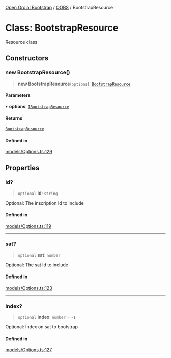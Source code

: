 [Open Ordial Bootstrap](../../README.md) / [OOBS](../README.md) / BootstrapResource

# Class: BootstrapResource

Resource class

## Constructors

### new BootstrapResource()

> **new BootstrapResource**(`options`): [`BootstrapResource`](BootstrapResource.md)

#### Parameters

• **options**: [`IBootstrapResource`](../interfaces/IBootstrapResource.md)

#### Returns

[`BootstrapResource`](BootstrapResource.md)

#### Defined in

[models/Options.ts:129](https://github.com/open-ordinal/open-ordinal-bootstrap/blob/016feec9b8b1e9113d46e85545127ab92a2172b6/src/models/Options.ts#L129)

## Properties

### id?

> `optional` **id**: `string`

Optional: The inscription Id to include

#### Defined in

[models/Options.ts:119](https://github.com/open-ordinal/open-ordinal-bootstrap/blob/016feec9b8b1e9113d46e85545127ab92a2172b6/src/models/Options.ts#L119)

***

### sat?

> `optional` **sat**: `number`

Optional: The sat Id to include

#### Defined in

[models/Options.ts:123](https://github.com/open-ordinal/open-ordinal-bootstrap/blob/016feec9b8b1e9113d46e85545127ab92a2172b6/src/models/Options.ts#L123)

***

### index?

> `optional` **index**: `number` = `-1`

Optional: Index on sat to bootstrap

#### Defined in

[models/Options.ts:127](https://github.com/open-ordinal/open-ordinal-bootstrap/blob/016feec9b8b1e9113d46e85545127ab92a2172b6/src/models/Options.ts#L127)
